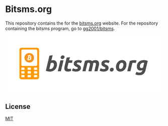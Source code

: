 # Bitsms.org

This repository contains the for the [bitsms.org](https://bitsms.org/) website. For the repository containing the bitsms program, go to [gg2001/bitsms](https://github.com/gg2001/bitsms).

![Screenshot 1](image-cropped.png)

## License
[MIT](https://choosealicense.com/licenses/mit/)
